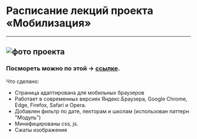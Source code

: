# Расписание лекций проекта «Мобилизация»


***
![фото проекта](http://upload.akusherstvo.ru/image1282191.jpg "Фото проекта")
---

### Посмореть можно по этой  -> [ссылке](http://alfimois.github.io/y-l-1/).

Что сделано:

 * Страница адаптирована для мобильных браузеров
 * Работает в современных версиях Яндекс.Браузера, Google Chrome, Edge, Firefox, Safari и Opera.
 * Добавлен фильтр по дате, лекторам и школам (использован паттерн "Модуль")
 * Минифицированы css, js.
 * Сжаты изображения





